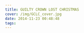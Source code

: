 ```yaml
---
title: GUILTY CROWN LOST CHRISTMAS
cover: /img/GCLC_cover.jpg
date: 2014-11-23 00:48:48
tags:
---
```

